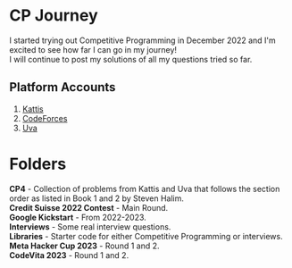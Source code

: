# CP Journey

I started trying out Competitive Programming in December 2022 and I'm excited to see how far I can go in my journey! <br> I will continue to post my solutions of all my questions tried so far.

## Platform Accounts
1. [Kattis](https://open.kattis.com/users/ng-tze-henn) <br>
2. [CodeForces](https://codeforces.com/profile/Bestron) <br>
3. [Uva](https://uhunt.onlinejudge.org/id/1573709)

# Folders
**CP4** - Collection of problems from Kattis and Uva that follows the section order as listed in Book 1 and 2 by Steven Halim. <br>
**Credit Suisse 2022 Contest** - Main Round. <br>
**Google Kickstart** - From 2022-2023. <br>
**Interviews** - Some real interview questions. <br>
**Libraries** - Starter code for either Competitive Programming or interviews. <br>
**Meta Hacker Cup 2023** - Round 1 and 2. <br>
**CodeVita 2023** - Round 1 and 2. <br>
